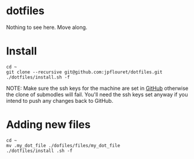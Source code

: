 # dotfiles

Nothing to see here. Move along.

# Install

    cd ~
    git clone --recursive git@github.com:jpflouret/dotfiles.git
    ./dotfiles/install.sh -f

NOTE: Make sure the ssh keys for the machine are set in [GitHub](https://github.com/jpflouret)
otherwise the clone of submodles will fail. You'll need the ssh keys set
anyway if you intend to push any changes back to GitHub.

# Adding new files

    cd ~
    mv .my_dot_file ./dofiles/files/my_dot_file
    ./dotfiles/install .sh -f

